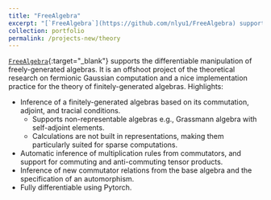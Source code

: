 ```yaml
---
title: "FreeAlgebra"
excerpt: "[`FreeAlgebra`](https://github.com/nlyu1/FreeAlgebra) supports the differentiable manipulation of freely-generated algebras. It is an offshoot project of the theoretical research on fermionic Gaussian computation and a nice implementation practice for the theory of finitely-generated algebras."
collection: portfolio
permalink: /projects-new/theory
---
```


[`FreeAlgebra`](https://github.com/nlyu1/FreeAlgebra){:target="_blank"} supports the differentiable manipulation of freely-generated algebras. 
It is an offshoot project of the theoretical research on fermionic Gaussian computation and a nice implementation practice for the theory of finitely-generated algebras. Highlights: 
- Inference of a finitely-generated algebras based on its commutation, adjoint, and tracial conditions. 
  - Supports non-representable algebras e.g., Grassmann algebra with self-adjoint elements. 
  - Calculations are not built in representations, making them particularly suited for sparse computations.
- Automatic inference of multiplication rules from commutators, and support for commuting and anti-commuting tensor products.
- Inference of new commutator relations from the base algebra and the specification of an automorphism.
- Fully differentiable using Pytorch. 